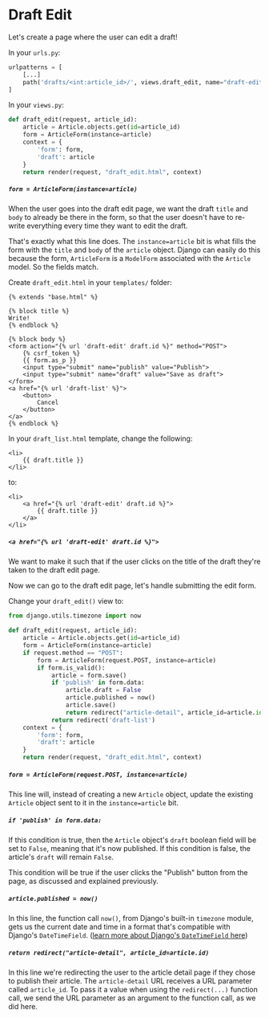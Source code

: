 # Draft Edit
Let's create a page where the user can edit a draft!

In your `urls.py`:
```python
urlpatterns = [
    [...]
    path('drafts/<int:article_id>/', views.draft_edit, name="draft-edit"),
]
```

In your `views.py`:
```python
def draft_edit(request, article_id):
    article = Article.objects.get(id=article_id)
    form = ArticleForm(instance=article)
    context = {
        'form': form,
        'draft': article
    }
    return render(request, "draft_edit.html", context)
```

##### `form = ArticleForm(instance=article)`
When the user goes into the draft edit page, we want the draft `title` and `body` to already be there in the form, so that the user doesn't have to re-write everything every time they want to edit the draft.

That's exactly what this line does. The `instance=article` bit is what fills the form with the `title` and `body` of the `article` object. Django can easily do this because the form, `ArticleForm` is a `ModelForm` associated with the `Article` model. So the fields match.

Create `draft_edit.html` in your `templates/` folder:
```django
{% extends "base.html" %}

{% block title %}
Write!
{% endblock %}

{% block body %}
<form action="{% url 'draft-edit' draft.id %}" method="POST">
    {% csrf_token %}
    {{ form.as_p }}
    <input type="submit" name="publish" value="Publish">
    <input type="submit" name="draft" value="Save as draft">
</form>
<a href="{% url 'draft-list' %}">
    <button>
        Cancel
    </button>
</a>
{% endblock %}
```

In your `draft_list.html` template, change the following:
```django
<li>
    {{ draft.title }}
</li>
```
to:
```django
<li>
    <a href="{% url 'draft-edit' draft.id %}">
        {{ draft.title }}
    </a>
</li>
```

##### `<a href="{% url 'draft-edit' draft.id %}">`
We want to make it such that if the user clicks on the title of the draft they're taken to the draft edit page.

Now we can go to the draft edit page, let's handle submitting the edit form.

Change your `draft_edit()` view to:
```python
from django.utils.timezone import now

def draft_edit(request, article_id):
    article = Article.objects.get(id=article_id)
    form = ArticleForm(instance=article)
    if request.method == "POST":
        form = ArticleForm(request.POST, instance=article)
        if form.is_valid():
            article = form.save()
            if 'publish' in form.data:
                article.draft = False
                article.published = now()
                article.save()
                return redirect("article-detail", article_id=article.id)
            return redirect('draft-list')
    context = {
        'form': form,
        'draft': article
    }
    return render(request, "draft_edit.html", context)
```

##### `form = ArticleForm(request.POST, instance=article)`
This line will, instead of creating a new `Article` object, update the existing `Article` object sent to it in the `instance=article` bit.

##### `if 'publish' in form.data:`
If this condition is true, then the `Article` object's `draft` boolean field will be set to `False`, meaning that it's now published. If this condition is false, the article's `draft` will remain `False`.

This condition will be true if the user clicks the "Publish" button from the page, as discussed and explained previously.

##### `article.published = now()`
In this line, the function call `now()`, from Django's built-in `timezone` module, gets us the current date and time in a format that's compatible with Django's `DateTimeField`. ([learn more about Django's `DateTimeField` here](https://docs.djangoproject.com/en/2.2/ref/models/fields/#datetimefield))

##### `return redirect("article-detail", article_id=article.id)`
In this line we're redirecting the user to the article detail page if they chose to publish their article. The `article-detail` URL receives a URL parameter called `article_id`. To pass it a value when using the `redirect(...)` function call, we send the URL parameter as an argument to the function call, as we did here.